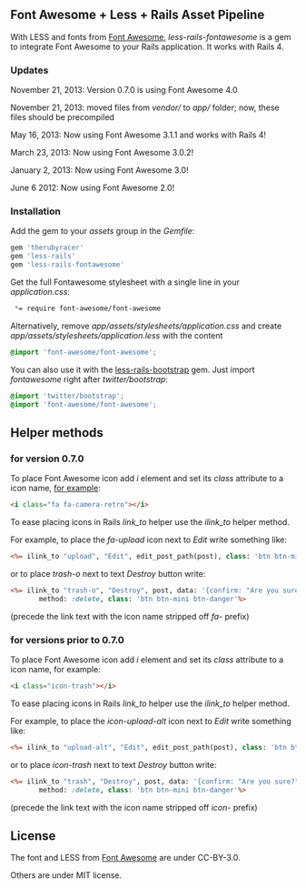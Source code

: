 ## Font Awesome + Less + Rails Asset Pipeline

With LESS and fonts from [Font Awesome](http://fortawesome.github.io/Font-Awesome/),
*less-rails-fontawesome* is a gem to integrate Font Awesome
to your Rails application. It works with Rails 4.

### Updates

November 21, 2013: Version 0.7.0 is using Font Awesome 4.0

November 21, 2013: moved files from *vendor/* to *app/* folder; now,
 these files should be precompiled

May 16, 2013: Now using Font Awesome 3.1.1 and works with Rails 4!

March 23, 2013: Now using Font Awesome 3.0.2!

January 2, 2013: Now using Font Awesome 3.0!

June 6 2012: Now using Font Awesome 2.0!

### Installation

Add the gem to your *assets* group in the *Gemfile*:

```ruby
gem 'therubyracer'
gem 'less-rails'
gem 'less-rails-fontawesome'
```

Get the full Fontawesome stylesheet with a single line in your *application.css*:

```css
 *= require font-awesome/font-awesome
```

Alternatively, remove *app/assets/stylesheets/application.css*
and create *app/assets/stylesheets/application.less* with the content

```css
@import 'font-awesome/font-awesome';
```

You can also use it with
the [less-rails-bootstrap](https://github.com/metaskills/less-rails-bootstrap) gem.
Just import *fontawesome* right after *twitter/bootstrap*:

```css
@import 'twitter/bootstrap';
@import 'font-awesome/font-awesome';
```

<!-- [Simple demo](http://sharp-ocean-6085.herokuapp.com/). -->

## Helper methods

### for version 0.7.0

To place Font Awesome icon add *i* element and set its *class*
attribute to a icon name, [for example](http://fontawesome.io/examples/):

```html
<i class="fa fa-camera-retro"></i>
```

To ease placing icons in Rails *link_to* helper use
the *ilink_to* helper method.

For example, to place the *fa-upload* icon next to *Edit* write something like:

```rhtml
<%= ilink_to "upload", "Edit", edit_post_path(post), class: 'btn btn-mini' %>
```

or to place *trash-o* next to text *Destroy* button write:

```rhtml
<%= ilink_to "trash-o", "Destroy", post, data: '{confirm: "Are you sure?"}',
       method: :delete, class: 'btn btn-mini btn-danger'%>
```
(precede the link text with the icon name stripped off *fa-* prefix)


### for versions prior to 0.7.0

To place Font Awesome icon add *i* element and set its *class*
attribute to a icon name, for example:

```html
<i class="icon-trash"></i>
```

To ease placing icons in Rails *link_to* helper use
the *ilink_to* helper method.

For example, to place the *icon-upload-alt* icon next to *Edit* write something like:

```rhtml
<%= ilink_to "upload-alt", "Edit", edit_post_path(post), class: 'btn btn-mini' %>
```

or to place *icon-trash* next to text *Destroy* button write:

```rhtml
<%= ilink_to "trash", "Destroy", post, data: '{confirm: "Are you sure?"}',
       method: :delete, class: 'btn btn-mini btn-danger'%>
```
(precede the link text with the icon name stripped off *icon-* prefix)


## License

The font and LESS from [Font Awesome](http://fortawesome.github.com/Font-Awesome) are under CC-BY-3.0.

Others are under MIT license.
